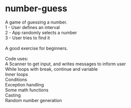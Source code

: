 # number-guess
A game of guessing a number.<br/>
1 - User defines an interval<br/>
2 - App randomly selects a number<br/>
3 - User tries to find it<br/>
<br/>
A good exercise for beginners.<br/>
<br/>
Code uses:<br/>
A Scanner to get input, and writes messages to inform user<br/>
While loops with break, continue and variable<br/>
Inner loops<br/>
Conditions<br/>
Exception handling<br/>
Some math functions<br/>
Casting<br/>
Random number generation